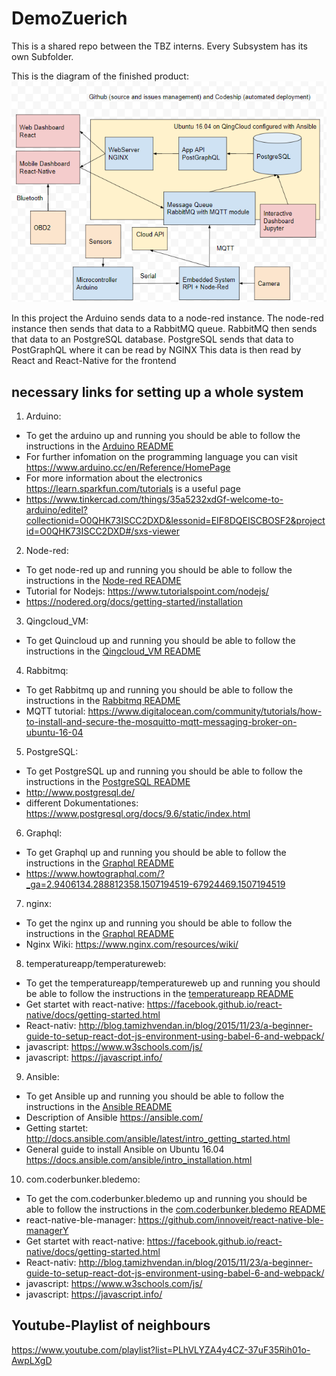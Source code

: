 # DemoZuerich

This is a shared repo between the TBZ interns. Every Subsystem has its own Subfolder.

This is the diagram of the finished product:
![alt text](https://github.com/coderbunker/demoZuerich/blob/master/diagram.png)

In this project the Arduino sends data to a node-red instance. 
The node-red instance then sends that data to a RabbitMQ queue.
RabbitMQ then sends that data to an PostgreSQL database.
PostgreSQL sends that data to PostGraphQL where it can be read by NGINX
This data is then read by React and React-Native for the frontend


## necessary links for setting up a whole system

1. Arduino:
* To get the arduino up and running you should be able to follow the instructions in the 	[Arduino README](https://github.com/coderbunker/demoZuerich/blob/master/Arduino/README.md)
* For further infomation on the programming language you can visit https://www.arduino.cc/en/Reference/HomePage
* For more information about the electronics https://learn.sparkfun.com/tutorials is a useful page
* https://www.tinkercad.com/things/35a5232xdGf-welcome-to-arduino/editel?collectionid=O0QHK73ISCC2DXD&lessonid=EIF8DQEISCBOSF2&projectid=O0QHK73ISCC2DXD#/sxs-viewer

2. Node-red:
* To get node-red up and running you should be able to follow the instructions in the [Node-red README](https://github.com/coderbunker/demoZuerich/blob/master/Node-red/README.md)
* Tutorial for Nodejs: https://www.tutorialspoint.com/nodejs/
* https://nodered.org/docs/getting-started/installation

3. Qingcloud_VM: 
* To get Quincloud up and running you should be able to follow the instructions in the [Qingcloud_VM README](https://github.com/coderbunker/demoZuerich/blob/master/Qingcloud_VM/README.md)

4. Rabbitmq:
* To get Rabbitmq up and running you should be able to follow the instructions in the [Rabbitmq README](https://github.com/coderbunker/demoZuerich/blob/master/Rabbitmq/README.md)
* MQTT tutorial: https://www.digitalocean.com/community/tutorials/how-to-install-and-secure-the-mosquitto-mqtt-messaging-broker-on-ubuntu-16-04

5. PostgreSQL:
* To get PostgreSQL up and running you should be able to follow the instructions in the [PostgreSQL README](https://github.com/coderbunker/demoZuerich/blob/master/PostgreSQL/README.md)
* http://www.postgresql.de/
* different Dokumentationes: https://www.postgresql.org/docs/9.6/static/index.html

6. Graphql:
* To get Graphql up and running you should be able to follow the instructions in the [Graphql README](https://github.com/coderbunker/demoZuerich/blob/master/graphql/README.md)
* https://www.howtographql.com/?_ga=2.9406134.288812358.1507194519-67924469.1507194519

7. nginx:
* To get the nginx up and running you should be able to follow the instructions in the [Graphql README](https://github.com/coderbunker/demoZuerich/blob/master/nginx/README.md)
* Nginx Wiki: https://www.nginx.com/resources/wiki/

8. temperatureapp/temperatureweb: 
* To get the temperatureapp/temperatureweb up and running you should be able to follow the instructions in the [temperatureapp README](https://github.com/coderbunker/demoZuerich/blob/master/temperatureapp/README.md)
* Get startet with react-native: https://facebook.github.io/react-native/docs/getting-started.html
* React-nativ: http://blog.tamizhvendan.in/blog/2015/11/23/a-beginner-guide-to-setup-react-dot-js-environment-using-babel-6-and-webpack/
* javascript: https://www.w3schools.com/js/
* javascript: https://javascript.info/

9. Ansible: 
* To get Ansible up and running you should be able to follow the instructions in the [Ansible README](https://github.com/coderbunker/demoZuerich/blob/master/Ansible/README.md)
* Description of Ansible https://ansible.com/
* Getting startet: http://docs.ansible.com/ansible/latest/intro_getting_started.html
* General guide to install Ansible on Ubuntu 16.04  https://docs.ansible.com/ansible/intro_installation.html

10. com.coderbunker.bledemo: 
* To get the com.coderbunker.bledemo up and running you should be able to follow the instructions in the [com.coderbunker.bledemo README](https://github.com/coderbunker/demoZuerich/blob/master/com.coderbunker.bledemo/README.md)
* react-native-ble-manager: https://github.com/innoveit/react-native-ble-managerY
* Get startet with react-native: https://facebook.github.io/react-native/docs/getting-started.html
* React-nativ: http://blog.tamizhvendan.in/blog/2015/11/23/a-beginner-guide-to-setup-react-dot-js-environment-using-babel-6-and-webpack/
* javascript: https://www.w3schools.com/js/
* javascript: https://javascript.info/ 


## Youtube-Playlist of neighbours

https://www.youtube.com/playlist?list=PLhVLYZA4y4CZ-37uF35Rih01o-AwpLXgD
